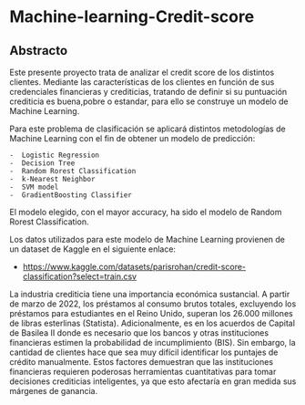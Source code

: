 # Machine-learning-Credit-score

## Abstracto

Este presente proyecto trata de analizar el credit score de los distintos clientes. Mediante las características de los clientes en función de sus credenciales financieras y crediticias, tratando de definir si su puntuación crediticia es buena,pobre o estandar, para ello se construye un modelo de Machine Learning.

Para este problema de clasificación se aplicará distintos metodologías de Machine Learning con el fin de obtener un modelo de predicción:

    -  Logistic Regression
    -  Decision Tree
    -  Random Rorest Classification
    -  k-Nearest Neighbor
    -  SVM model
    -  GradientBoosting Classifier

El modelo elegido, con el mayor accuracy, ha sido el modelo de Random Rorest Classification.

Los datos utilizados para este modelo de Machine Learning provienen de un dataset de Kaggle en el siguiente enlace:
-  https://www.kaggle.com/datasets/parisrohan/credit-score-classification?select=train.csv


La industria crediticia tiene una importancia económica sustancial. A partir de marzo de 2022, los préstamos al consumo brutos totales, excluyendo los préstamos para estudiantes en el Reino Unido, superan los 26.000 millones de libras esterlinas (Statista).
Adicionalmente, es en los acuerdos de Capital de Basilea II donde es necesario que los bancos y otras instituciones financieras estimen la probabilidad de incumplimiento (BIS).
Sin embargo, la cantidad de clientes hace que sea muy difícil identificar los puntajes de crédito manualmente.
Estos factores demuestran que las instituciones financieras requieren poderosas herramientas cuantitativas para tomar decisiones crediticias inteligentes, ya que esto afectaría en gran medida sus márgenes de ganancia.




